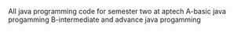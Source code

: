 All java programming code for semester two at aptech
A-basic java progamming 
B-intermediate and advance java progamming 
